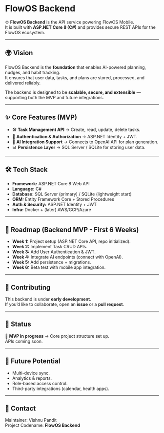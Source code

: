 # FlowOS Backend

⚙️ **FlowOS Backend** is the API service powering FlowOS Mobile.  
It is built with **ASP.NET Core 8 (C#)** and provides secure REST APIs for the FlowOS ecosystem.  

---

## 🌍 Vision
FlowOS Backend is the **foundation** that enables AI-powered planning, nudges, and habit tracking.  
It ensures that user data, tasks, and plans are stored, processed, and delivered reliably.  

The backend is designed to be **scalable, secure, and extensible** — supporting both the MVP and future integrations.

---

## ✨ Core Features (MVP)
- 🛠️ **Task Management API** → Create, read, update, delete tasks.  
- 🔐 **Authentication & Authorization** → ASP.NET Identity + JWT.  
- 🧠 **AI Integration Support** → Connects to OpenAI API for plan generation.  
- 📊 **Persistence Layer** → SQL Server / SQLite for storing user data.  

---

## 🛠️ Tech Stack
- **Framework:** ASP.NET Core 8 Web API  
- **Language:** C#  
- **Database:** SQL Server (primary) / SQLite (lightweight start)  
- **ORM:** Entity Framework Core + Stored Procedures  
- **Auth & Security:** ASP.NET Identity + JWT  
- **Infra:** Docker + (later) AWS/GCP/Azure  

---

## 📅 Roadmap (Backend MVP - First 6 Weeks)
- **Week 1:** Project setup (ASP.NET Core API, repo initialized).  
- **Week 2:** Implement Task CRUD APIs.  
- **Week 3:** Add User Authentication & JWT.  
- **Week 4:** Integrate AI endpoints (connect with OpenAI).  
- **Week 5:** Add persistence + migrations.  
- **Week 6:** Beta test with mobile app integration.  

---

## 🤝 Contributing
This backend is under **early development**.  
If you’d like to collaborate, open an **issue** or a **pull request**.  

---

## 📌 Status
🚧 **MVP in progress** → Core project structure set up.  
APIs coming soon.  

---

## 🔮 Future Potential
- Multi-device sync.  
- Analytics & reports.  
- Role-based access control.  
- Third-party integrations (calendar, health apps).  

---

## 📧 Contact
Maintainer: Vishnu Pandit  
Project Codename: **FlowOS Backend**

